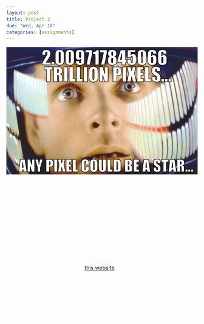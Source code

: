 ```yaml
---
layout: post
title: Project 3
due: "Wed, Apr 18"
categories: [assignments]
---
```


# Project 3

<style type="text/css">
body {
    background-image: url("/images/bg-stars.jpg");
    background-repeat: repeat;
    color: white;
}
#container-tight {
    max-width: 1000px;
}
h1, .homelink {
    display: none;
}
h2, h3, h4, h5, h6 {
    color: white;
}
img {
    border: none;
}
pre, code {
    background: transparent;
}
header a.button {
    display: none;
}
</style>

# Project 3

![Stars meme](/images/stars-meme.png)

## Task

Data lives in `/bigdata/data/pan-starrs1` or `/ssd/data/pan-starrs1` on delenn (not in HDFS). Find the 100 largest stars according to pixel area and report their location in RA/Dec coordinates. The RA/Dec coordinates are calculated as:

```
ra  = ra_for_this_image  + (0.25/3600) * ((img_width-x)-img_width/2)
dec = dec_for_this_image + (0.25/3600) * ((img_height-y)-img_height/2)
```

where `ra_for_this_image` and `dec_for_this_image` are found in the file `/bigdata/data/pan-starrs1/radec.csv`. If RA<0, add 360. RA/Dec coordinates can be entered on [this website](http://ps1images.stsci.edu/cgi-bin/ps1cutouts) in the form ra,dec e.g. 206.126,7.15499.

Use Spark. Likely use OpenCV. Consider using the GPU. Do not use R. Your final output (top-100) must be produced by Spark.

If you use C++ code, run g++ on delenn as follows:

```
g++ -Wall -g `pkg-config opencv --cflags --libs` -o count count.cpp
```

